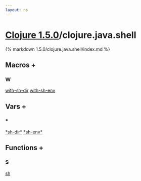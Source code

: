 ```yaml
---
layout: ns
---
```

# [Clojure 1.5.0](../)/clojure.java.shell

{% markdown 1.5.0/clojure.java.shell/index.md %}



## Macros <a id="mf">+</a>

<div id="macros" markdown="1">

### W
[with-sh-dir](./with_DASH_sh_DASH_dir/)
[with-sh-env](./with_DASH_sh_DASH_env/)

</div>


## Vars <a id="vf">+</a>

<div id="vars" markdown="1">

### *
[\*sh-dir\*](./STAR_sh_DASH_dir_STAR/)
[\*sh-env\*](./STAR_sh_DASH_env_STAR/)

</div>


## Functions <a id="ff">+</a>

<div id="fns" markdown="1">

### S
[sh](./sh/)

</div>
